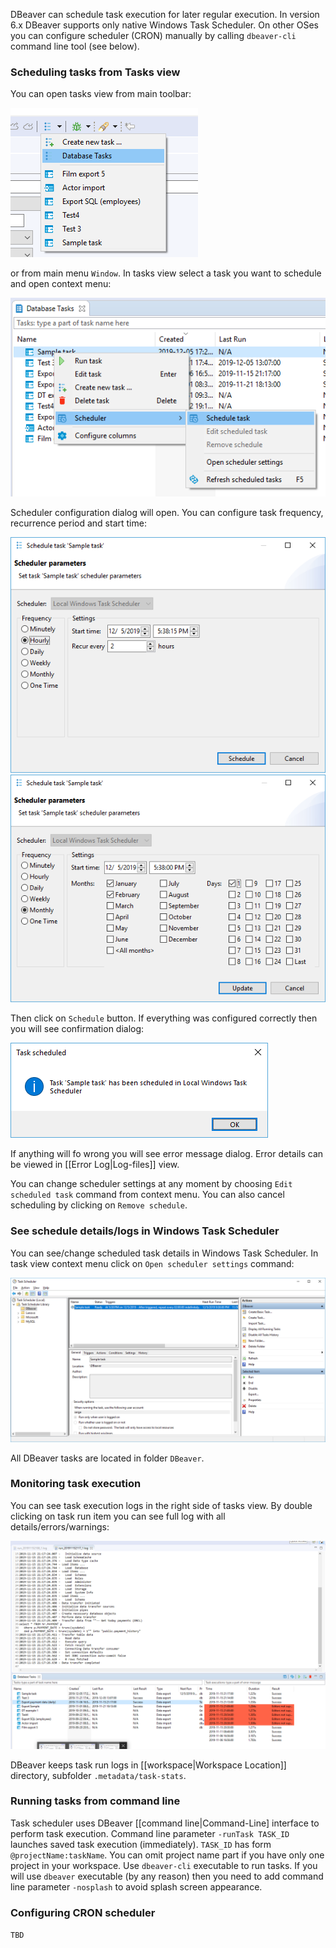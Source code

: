DBeaver can schedule task execution for later regular execution.
In version 6.x DBeaver supports only native Windows Task Scheduler. On other OSes you can configure scheduler (CRON) manually by calling `dbeaver-cli` command line tool (see below).

### Scheduling tasks from Tasks view
You can open tasks view from main toolbar:

![](images/ug/tools/task-main-toolbar.png)

or from main menu `Window`.
In tasks view select a task you want to schedule and open context menu:

![](images/ug/tools/task-schedule-menu.png)

Scheduler configuration dialog will open. You can configure task frequency, recurrence period and start time:

![](images/ug/tools/task-schedule-settings.png)
![](images/ug/tools/task-schedule-settings-monthly.png)

Then click on `Schedule` button. If everything was configured correctly then you will see confirmation dialog:

![](images/ug/tools/task-schedule-success.png)

If anything will fo wrong you will see error message dialog. Error details can be viewed in [[Error Log|Log-files]] view.

You can change scheduler settings at any moment by choosing `Edit scheduled task` command from context menu. You can also cancel scheduling by clicking on `Remove schedule`.

### See schedule details/logs in Windows Task Scheduler

You can see/change scheduled task details in Windows Task Scheduler. In task view context menu click on `Open scheduler settings` command:

![](images/ug/tools/task-schedule-windows-task-manager.png)

All DBeaver tasks are located in folder `DBeaver`.

### Monitoring task execution

You can see task execution logs in the right side of tasks view. By double clicking on task run item you can see full log with all details/errors/warnings:

![](images/ug/tools/task-run-logs.png)

DBeaver keeps task run logs in [[workspace|Workspace Location]] directory, subfolder `.metadata/task-stats`.

### Running tasks from command line

Task scheduler uses DBeaver [[command line|Command-Line] interface to perform task execution. Command line parameter `-runTask TASK_ID` launches saved task execution (immediately).
`TASK_ID` has form `@projectName:taskName`. You can omit project name part if you have only one project in your workspace.
Use `dbeaver-cli` executable to run tasks.
If you will use `dbeaver` executable (by any reason) then you need to add command line parameter `-nosplash` to avoid splash screen appearance.

### Configuring CRON scheduler

`TBD`